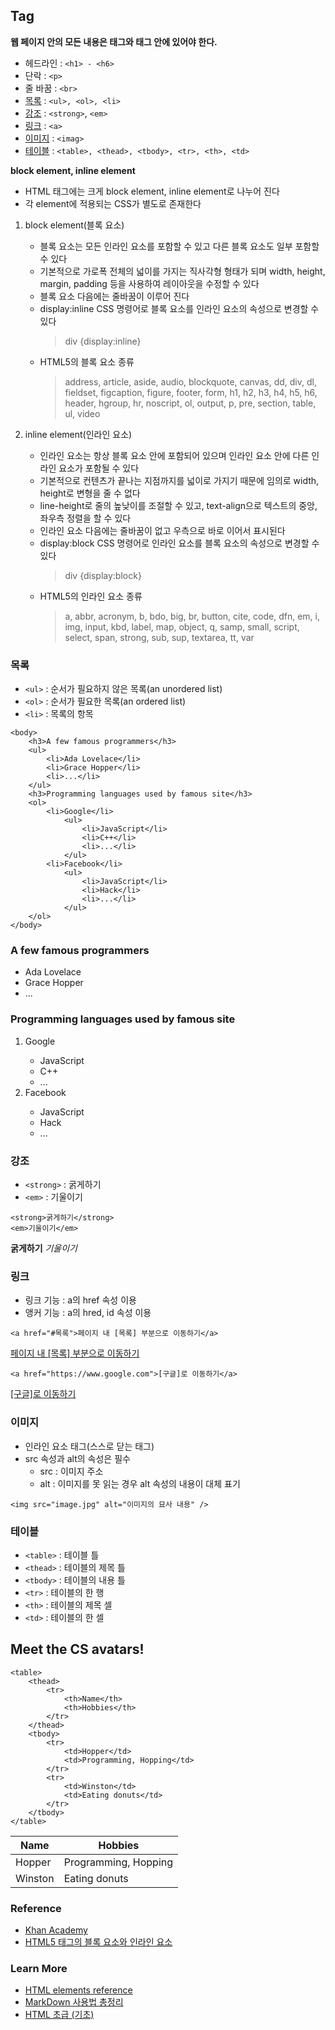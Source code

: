 ## Tag

**웹 페이지 안의 모든 내용은 <body> 태그와 </body> 태그 안에 있어야 한다.**

- 헤드라인 : `<h1> - <h6>`
- 단락 : `<p>`
- 줄 바꿈 : `<br>`
- [목록](#목록) : `<ul>, <ol>, <li>`
- [강조](#강조) : `<strong>`, `<em>`
- [링크](#링크) : `<a>`
- [이미지](#이미지) : `<imag>`
- [테이블](#테이블) : `<table>, <thead>, <tbody>, <tr>, <th>, <td>`

**block element, inline element**

- HTML 태그에는 크게 block element, inline element로 나누어 진다
- 각 element에 적용되는 CSS가 별도로 존재한다

1. block element(블록 요소)

   - 블록 요소는 모든 인라인 요소를 포함할 수 있고 다른 블록 요소도 일부 포함할 수 있다
   - 기본적으로 가로폭 전체의 넓이를 가지는 직사각형 형태가 되며 width, height, margin, padding 등을 사용하여 레이아웃을 수정할 수 있다
   - 블록 요소 다음에는 줄바꿈이 이루어 진다
   - display:inline CSS 명령어로 블록 요소를 인라인 요소의 속성으로 변경할 수 있다
     > div {display:inline}
   - HTML5의 블록 요소 종류
     > address, article, aside, audio, blockquote, canvas, dd, div, dl, fieldset, figcaption, figure, footer, form, h1, h2, h3, h4, h5, h6, header, hgroup, hr, noscript, ol, output, p, pre, section, table, ul, video

1. inline element(인라인 요소)
   - 인라인 요소는 항상 블록 요소 안에 포함되어 있으며 인라인 요소 안에 다른 인라인 요소가 포함될 수 있다
   - 기본적으로 컨텐츠가 끝나는 지점까지를 넓이로 가지기 때문에 임의로 width, height로 변형을 줄 수 없다
   - line-height로 줄의 높낮이를 조절할 수 있고, text-align으로 텍스트의 중앙, 좌우측 정렬을 할 수 있다
   - 인라인 요소 다음에는 줄바꿈이 없고 우측으로 바로 이어서 표시된다
   - display:block CSS 명령어로 인라인 요소를 블록 요소의 속성으로 변경할 수 있다
     > div {display:block}
   - HTML5의 인라인 요소 종류
     > a, abbr, acronym, b, bdo, big, br, button, cite, code, dfn, em, i, img, input, kbd, label, map, object, q, samp, small, script, select, span, strong, sub, sup, textarea, tt, var

### 목록

- `<ul>` : 순서가 필요하지 않은 목록(an unordered list)
- `<ol>` : 순서가 필요한 목록(an ordered list)
- `<li>` : 목록의 항목

```
<body>
    <h3>A few famous programmers</h3>
    <ul>
        <li>Ada Lovelace</li>
        <li>Grace Hopper</li>
        <li>...</li>
    </ul>
    <h3>Programming languages used by famous site</h3>
    <ol>
        <li>Google</li>
            <ul>
                <li>JavaScript</li>
                <li>C++</li>
                <li>...</li>
            </ul>
        <li>Facebook</li>
            <ul>
                <li>JavaScript</li>
                <li>Hack</li>
                <li>...</li>
            </ul>
    </ol>
</body>
```

<body>
    <h3>A few famous programmers</h3>
    <ul>
        <li>Ada Lovelace</li>
        <li>Grace Hopper</li>
        <li>...</li>
    </ul>
    <h3>Programming languages used by famous site</h3>
    <ol>
        <li>Google</li>
            <ul>
                <li>JavaScript</li>
                <li>C++</li>
                <li>...</li>
            </ul>
        <li>Facebook</li>
            <ul>
                <li>JavaScript</li>
                <li>Hack</li>
                <li>...</li>
            </ul>
    </ol>
</body>

### 강조

- `<strong>` : 굵게하기
- `<em>` : 기울이기

```
<strong>굵게하기</strong>
<em>기울이기</em>
```

<strong>굵게하기</strong>
<em>기울이기</em>

### 링크

- 링크 기능 : a의 href 속성 이용
- 앵커 기능 : a의 hred, id 속성 이용

```
<a href="#목록">페이지 내 [목록] 부분으로 이동하기</a>
```

<a href="#목록">페이지 내 [목록] 부분으로 이동하기</a>

```
<a href="https://www.google.com">[구글]로 이동하기</a>
```

<a href="https://www.google.com">[구글]로 이동하기</a>

### 이미지

- 인라인 요소 태그(스스로 닫는 태그)
- src 속성과 alt의 속성은 필수
  - src : 이미지 주소
  - alt : 이미지를 못 읽는 경우 alt 속성의 내용이 대체 표기

```
<img src="image.jpg" alt="이미지의 묘사 내용" />
```

### 테이블

- `<table>` : 테이블 틀
- `<thead>` : 테이블의 제목 틀
- `<tbody>` : 테이블의 내용 틀
- `<tr>` : 테이블의 한 행
- `<th>` : 테이블의 제목 셀
- `<td>` : 테이블의 한 셀

<h2>Meet the CS avatars!</h2>

```
<table>
    <thead>
        <tr>
            <th>Name</th>
            <th>Hobbies</th>
        </tr>
    </thead>
    <tbody>
        <tr>
            <td>Hopper</td>
            <td>Programming, Hopping</td>
        </tr>
        <tr>
            <td>Winston</td>
            <td>Eating donuts</td>
        </tr>
    </tbody>
</table>
```

<table>
    <thead>
        <tr>
            <th>Name</th>
            <th>Hobbies</th>
        </tr>
    </thead>
    <tbody>
        <tr>
            <td>Hopper</td>
            <td>Programming, Hopping</td>
        </tr>
        <tr>
            <td>Winston</td>
            <td>Eating donuts</td>
        </tr>
    </tbody>
</table>

### Reference

- [Khan Academy](https://ko.khanacademy.org/computing/computer-programming/html-css#intro-to-html)
- [HTML5 태그의 블록 요소와 인라인 요소](https://junistory.blogspot.com/2017/07/html5.html)

### Learn More

- [HTML elements reference](https://developer.mozilla.org/en-US/docs/Web/HTML/Element)
- [MarkDown 사용법 총정리](https://heropy.blog/2017/09/30/markdown/)
- [HTML 초급 (기초)](http://webberstudy.com/html-css/html-1/)

